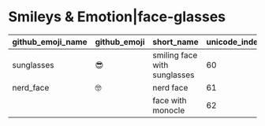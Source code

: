 # Smileys & Emotion|face-glasses

|github_emoji_name|github_emoji|short_name|unicode_index|
|---|---|---|---|
|sunglasses|:sunglasses:|smiling face with sunglasses|60|
|nerd_face|:nerd_face:|nerd face|61|
|||face with monocle|62|
